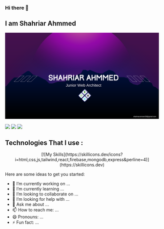 ### Hi there 👋
## I am Shahriar Ahmmed

![Shahriar Banner](https://raw.githubusercontent.com/ShahriarZe/ShahriarZe/main/GitBanner.png)

![](http://github-profile-summary-cards.vercel.app/api/cards/profile-details?username=ShahriarZe&theme=nightowl) 
![](http://github-profile-summary-cards.vercel.app/api/cards/most-commit-language?username=ShahriarZe&theme=nightowl)
![](http://github-profile-summary-cards.vercel.app/api/cards/stats?username=ShahriarZe&theme=nightowl)

## Technologies That I use :
<div align="center">
  [![My Skills](https://skillicons.dev/icons?i=html,css,js,tailwind,react,firebase,mongodb,express&perline=4)](https://skillicons.dev)
</div>

Here are some ideas to get you started:

- 🔭 I’m currently working on ...
- 🌱 I’m currently learning ...
- 👯 I’m looking to collaborate on ...
- 🤔 I’m looking for help with ...
- 💬 Ask me about ...
- 📫 How to reach me: ...
- 😄 Pronouns: ...
- ⚡ Fun fact: ...

